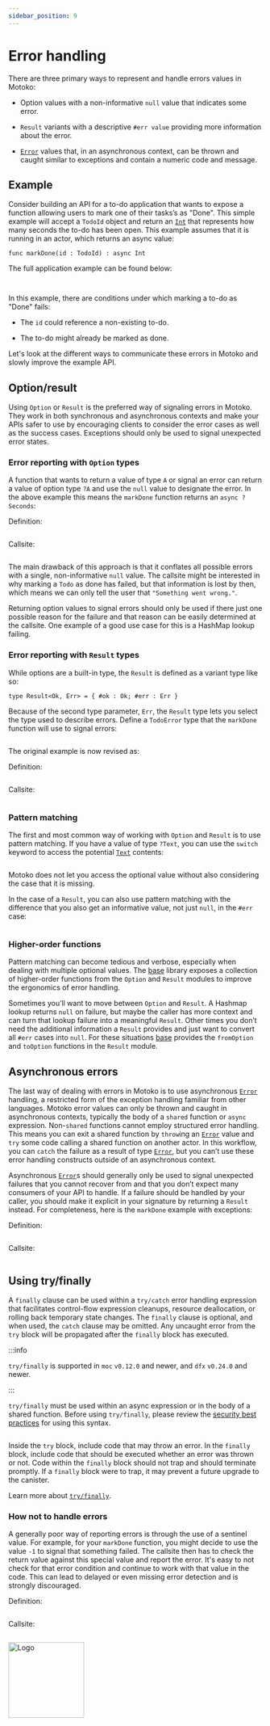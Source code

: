 ```yaml
---
sidebar_position: 9
---
```


# Error handling



There are three primary ways to represent and handle errors values in Motoko:

-   Option values with a non-informative `null` value that indicates some error.

-   `Result` variants with a descriptive `#err value` providing more information about the error.

-   [`Error`](../base/Error.md) values that, in an asynchronous context, can be thrown and caught similar to exceptions and contain a numeric code and message.

## Example

Consider building an API for a to-do application that wants to expose a function allowing users to mark one of their tasks’s as "Done". This simple example will accept a `TodoId` object and return an [`Int`](../base/Int.md) that represents how many seconds the to-do has been open. This example assumes that it is running in an actor, which returns an async value:

``` motoko no-repl
func markDone(id : TodoId) : async Int
```

The full application example can be found below:

``` motoko no-repl file=../../examples/todo-error.mo#L1-L6
```

``` motoko no-repl file=../../examples/todo-error.mo#L10-L37
```

In this example, there are conditions under which marking a to-do as "Done" fails:

-   The `id` could reference a non-existing to-do.

-   The to-do might already be marked as done.

Let's look at the different ways to communicate these errors in Motoko and slowly improve the example API.

## Option/result

Using `Option` or `Result` is the preferred way of signaling errors in Motoko. They work in both synchronous and asynchronous contexts and make your APIs safer to use by encouraging clients to consider the error cases as well as the success cases. Exceptions should only be used to signal unexpected error states.

### Error reporting with `Option` types

A function that wants to return a value of type `A` or signal an error can return a value of option type `?A` and use the `null` value to designate the error. In the above example this means the `markDone` function returns an `async ?Seconds`:

Definition:

``` motoko no-repl file=../../examples/todo-error.mo#L49-L58
```

Callsite:

``` motoko no-repl file=../../examples/todo-error.mo#L117-L126
```

The main drawback of this approach is that it conflates all possible errors with a single, non-informative `null` value. The callsite might be interested in why marking a `Todo` as done has failed, but that information is lost by then, which means we can only tell the user that `"Something went wrong."`.

Returning option values to signal errors should only be used if there just one possible reason for the failure and that reason can be easily determined at the callsite. One example of a good use case for this is a HashMap lookup failing.

### Error reporting with `Result` types

While options are a built-in type, the `Result` is defined as a variant type like so:

``` motoko no-repl
type Result<Ok, Err> = { #ok : Ok; #err : Err }
```

Because of the second type parameter, `Err`, the `Result` type lets you select the type used to describe errors. Define a `TodoError` type that the `markDone` function will use to signal errors:

``` motoko no-repl file=../../examples/todo-error.mo#L60-L60
```

The original example is now revised as:

Definition:

``` motoko no-repl file=../../examples/todo-error.mo#L62-L76
```

Callsite:

``` motoko no-repl file=../../examples/todo-error.mo#L128-L141
```

### Pattern matching

The first and most common way of working with `Option` and `Result` is to use pattern matching. If you have a value of type `?Text`, you can use the `switch` keyword to access the potential [`Text`](../base/Text.md) contents:

``` motoko no-repl file=../../examples/error-examples.mo#L3-L10
```

Motoko does not let you access the optional value without also considering the case that it is missing.

In the case of a `Result`, you can also use pattern matching with the difference that you also get an informative value, not just `null`, in the `#err` case:

``` motoko no-repl file=../../examples/error-examples.mo#L12-L19
```

### Higher-order functions

Pattern matching can become tedious and verbose, especially when dealing with multiple optional values. The [base](https://github.com/dfinity/motoko-base) library exposes a collection of higher-order functions from the `Option` and `Result` modules to improve the ergonomics of error handling.

Sometimes you’ll want to move between `Option` and `Result`. A Hashmap lookup returns `null` on failure, but maybe the caller has more context and can turn that lookup failure into a meaningful `Result`. Other times you don’t need the additional information a `Result` provides and just want to convert all `#err` cases into `null`. For these situations [base](https://github.com/dfinity/motoko-base) provides the `fromOption` and `toOption` functions in the `Result` module.

## Asynchronous errors

The last way of dealing with errors in Motoko is to use asynchronous [`Error`](../base/Error.md) handling, a restricted form of the exception handling familiar from other languages. Motoko error values can only be thrown and caught in asynchronous contexts, typically the body of a `shared` function or `async` expression. Non-`shared` functions cannot employ structured error handling. This means you can exit a shared function by `throw`ing an [`Error`](../base/Error.md) value and `try` some code calling a shared function on another actor. In this workflow, you can `catch` the failure as a result of type [`Error`](../base/Error.md), but you can’t use these error handling constructs outside of an asynchronous context.

Asynchronous [`Error`](../base/Error.md)s should generally only be used to signal unexpected failures that you cannot recover from and that you don’t expect many consumers of your API to handle. If a failure should be handled by your caller, you should make it explicit in your signature by returning a `Result` instead. For completeness, here is the `markDone` example with exceptions:

Definition:

``` motoko no-repl file=../../examples/todo-error.mo#L78-L92
```

Callsite:

``` motoko no-repl file=../../examples/todo-error.mo#L143-L150
```

## Using try/finally

A `finally` clause can be used within a `try/catch` error handling expression that facilitates control-flow expression cleanups, resource deallocation, or rolling back temporary state changes. The `finally` clause is optional, and when used, the `catch` clause may be omitted. Any uncaught error from the `try` block will be propagated after the `finally` block has executed.

:::info

`try/finally` is supported in `moc` `v0.12.0` and newer, and `dfx` `v0.24.0` and newer.

:::

`try/finally` must be used within an async expression or in the body of a shared function. Before using `try/finally`, please review the [security best practices](https://internetcomputer.org/docs/current/developer-docs/security/security-best-practices/inter-canister-calls#recommendation) for using this syntax.

``` motoko no-repl file=../../examples/try-finally.mo
```

Inside the `try` block, include code that may throw an error. In the `finally` block, include code that should be executed whether an error was thrown or not. Code within the `finally` block should not trap and should terminate promptly. If a `finally` block were to trap, it may prevent a future upgrade to the canister.

Learn more about [`try/finally`](https://internetcomputer.org/docs/current/motoko/main/reference/language-manual#try).

### How not to handle errors

A generally poor way of reporting errors is through the use of a sentinel value. For example, for your `markDone` function, you might decide to use the value `-1` to signal that something failed. The callsite then has to check the return value against this special value and report the error. It's easy to not check for that error condition and continue to work with that value in the code. This can lead to delayed or even missing error detection and is strongly discouraged.

Definition:

``` motoko no-repl file=../../examples/todo-error.mo#L38-L47
```

Callsite:

``` motoko no-repl file=../../examples/todo-error.mo#L108-L115
```

<img src="https://github.com/user-attachments/assets/844ca364-4d71-42b3-aaec-4a6c3509ee2e" alt="Logo" width="150" height="150" />